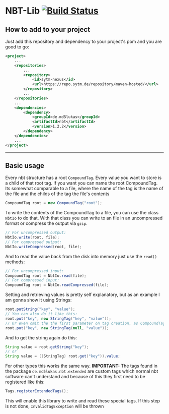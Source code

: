 # NBT-Lib [![Build Status](https://drone.sytm.de/api/badges/Sytm/nbt/status.svg)](https://drone.sytm.de/Sytm/nbt)
## How to add to your project

Just add this repository and dependency to your project's pom and you are good to go:
```xml
<project>
    ...
    <repositories>
        ...
        <repository>
            <id>sytm-nexus</id>
            <url>https://repo.sytm.de/repository/maven-hosted/</url>
        </repository>
        ...
    </repositories>
    ...
    <dependencies>
        <dependency>
            <groupId>de.md5lukas</groupId>
            <artifactId>nbt</artifactId>
            <version>1.2.2</version>
        </dependency>
    </dependencies>
    ...
</project>
```
* * *
## Basic usage
Every nbt structure has a root `CompoundTag`. Every value you want to store is a child of that root tag.
If you want you can name the root CompoundTag. Its somewhat comparable to a file, where the name of the tag is the name of the file and the childs of the tag the file's contents
```java
CompoundTag root = new CompoundTag("root");
```

To write the contents of the CompoundTag to a file, you can use the class `NbtIo` to do that. With that class you can write to an file in an uncompressed format or compress the output via `gzip`.
```java
// For uncompressed output:
NbtIo.write(root, file);
// For compressed output:
NbtIo.writeCompressed(root, file);
```

And to read the value back from the disk into memory just use the `read()` methods:
```java
// For uncompressed input:
CompoundTag root = NbtIo.read(file);
// For compressed input:
CompoundTag root = NbtIo.readCompressed(file);
```

Setting and retrieving values is pretty self explanatory, but as an example I am gonna show it using Strings:
```java
root.putString("key", "value");
// You can also do it like this:
root.put("key", new StringTag("key", "value"));
// Or even omit the the first parameter on tag creation, as CompoundTag.put sets the name also in the tag
root.put("key", new StringTag(null, "value"));
```
And to get the string again do this:
```java
String value = root.getString("key");
// or
String value = ((StringTag) root.get("key")).value;
```
For other types this works the same way.
**IMPORTANT:** The tags found in the package `de.md5lukas.nbt.extended` are custom tags which normal nbt software can't understand and because of this they first need to be registered like this:
```java
Tags.registerExtendedTags();
```
This will enable this library to write and read these special tags. If this step is not done, `InvalidTagException` will be thrown
